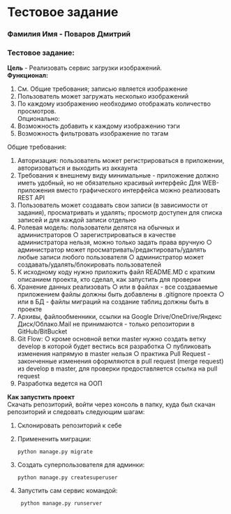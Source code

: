 # Тестовое задание
### Фамилия Имя - Поваров Дмитрий 
### Тестовое задание:  
**Цель** -  Реализовать сервис загрузки изображений.  
**Функционал:**  
1. См. Общие требования; записью является изображение
2. Пользователь может загружать несколько изображений
3. По каждому изображению необходимо отображать количество
просмотров.  
Опционально:
1. Возможность добавить к каждому изображению тэги
2. Возможность фильтровать изображение по тэгам

Общие требования:
1. Авторизация: пользователь может регистрироваться в приложении,
авторизоваться и выходить из аккаунта
2. Требования к внешнему виду минимальные - приложение должно иметь
удобный, но не обязательно красивый интерфейс
Для WEB-приложения вместо графического интерфейса можно
реализовать REST API
3. Пользователь может создавать свои записи (в зависимости от задания),
просматривать и удалять; просмотр доступен для списка записей и для
каждой записи отдельно
4. Ролевая модель: пользователи делятся на обычных и администраторов
○ зарегистрироваться в качестве администратора нельзя, можно
только задать права вручную
○ администратор может просматривать/редактировать/удалять
любые записи любого пользователя
○ администратор может создавать/удалять/блокировать
пользователей
5. К исходному коду нужно приложить файл README.MD с кратким
описанием проекта, кто сделал, как запустить для проверки
6. Хранение данных реализовать
○ или в файлах - все создаваемые приложением файлы должны
быть добавлены в .gitignore проекта
○ или в БД - файлы миграций на создание таблиц должны быть в
проекте
7. Архивы, файлообменники, ссылки на Google Drive/OneDrive/Яндекс
Диск/Облако.Mail не принимаются - только репозитории в
GitHub/BitBucket
8. Git Flow:
○ кроме основной ветки master нужно создать ветку develop в
которой будет вестись вся разработка
○ публиковать изменения напрямую в master нельзя
○ практика Pull Request - законченные изменения оформляются в
pull request (merge request) из develop в master, для проверки
предоставляется ссылка на pull request
9. Разработка ведется на ООП  

**Как запустить проект**      
Скачать репозиторий, войти через консоль в папку, куда был скачан репозиторий и следовать следующим шагам:  

1. Склонировать репозиторий к себе
2. Примененить миграции:

       python manage.py migrate
3. Создать суперпользователя для админки:

       python manage.py createsuperuser
4. Запустить сам сервис командой:

        python manage.py runserver
